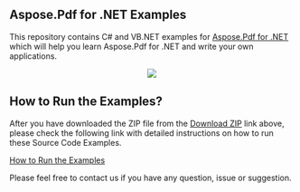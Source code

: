 ## Aspose.Pdf for .NET Examples

This repository contains C# and VB.NET examples for [Aspose.Pdf for .NET](http://https://products.aspose.com/pdf/net) which will help you learn Aspose.Pdf for .NET and write your own applications.

<p align="center">
  <a title="Download Examples ZIP" href="https://github.com/aspose-pdf/Aspose.Pdf-for-.NET/archive/master.zip">
	<img src="https://raw.github.com/AsposeExamples/java-examples-dashboard/master/images/downloadZip-Button-Large.png" />
  </a>
</p>

## How to Run the Examples?

After you have downloaded the ZIP file from the [Download ZIP](https://github.com/aspose-pdf/Aspose.Pdf-for-.NET/archive/master.zip) link above, please check the following link with detailed instructions on how to run these Source Code Examples.

[How to Run the Examples](http://www.aspose.com/docs/display/pdfnet/How+to+Run+the+Examples)

Please feel free to contact us if you have any question, issue or suggestion.






